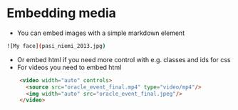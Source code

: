 # Embedding media #

 * You can embed images with a simple markdown element

```bash
![My face](pasi_niemi_2013.jpg)
```

 * Or embed html if you need more control with e.g. classes and ids for css
 * For videos you need to embed html

```html
    <video width="auto" controls>
      <source src="oracle_event_final.mp4" type="video/mp4"/>
      <img width="auto" src="oracle_event_final.jpeg"/>
    </video>
```

